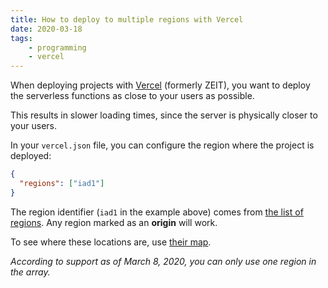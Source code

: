 ```yaml
---
title: How to deploy to multiple regions with Vercel
date: 2020-03-18
tags:
    - programming
    - vercel
---
```

When deploying projects with [Vercel](https://vercel.com) (formerly ZEIT), you want to deploy the serverless functions as close to your users as possible.

This results in slower loading times, since the server is physically closer to your users.

In your `vercel.json` file, you can configure the region where the project is deployed:

```json
{
  "regions": ["iad1"]
}
```

The region identifier (`iad1` in the example above) comes from [the list of regions](https://zeit.co/docs/v2/network/regions-and-providers#routing). Any region marked as an **origin** will work.

To see where these locations are, use [their map](https://vercel.com/smart-cdn).

_According to support as of March 8, 2020, you can only use one region in the array._

